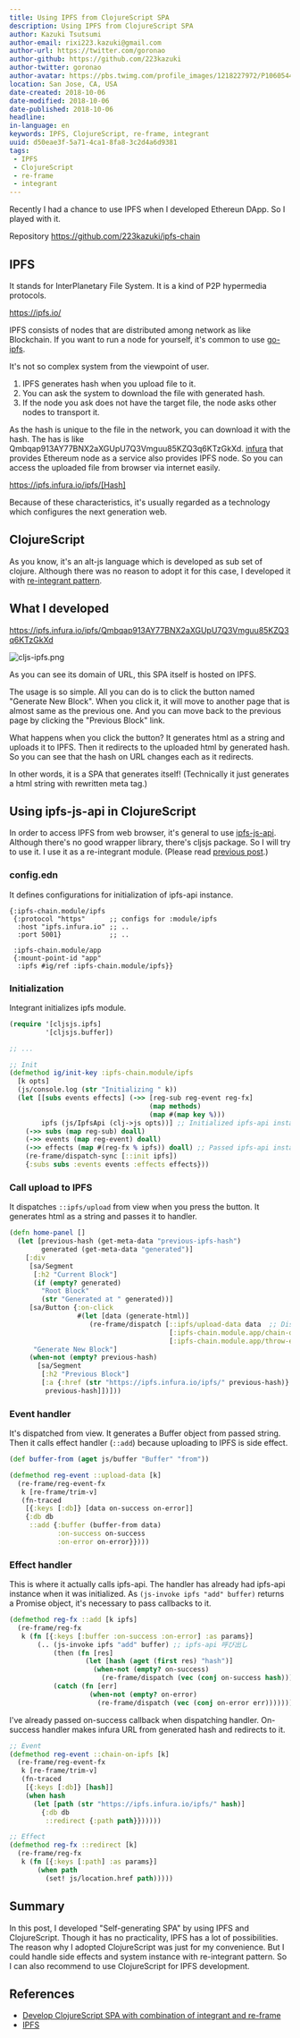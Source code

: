 ```yaml
---
title: Using IPFS from ClojureScript SPA
description: Using IPFS from ClojureScript SPA
author: Kazuki Tsutsumi
author-email: rixi223.kazuki@gmail.com
author-url: https://twitter.com/goronao
author-github: https://github.com/223kazuki
author-twitter: goronao
author-avatar: https://pbs.twimg.com/profile_images/1218227972/P1060544_400x400.jpg
location: San Jose, CA, USA
date-created: 2018-10-06
date-modified: 2018-10-06
date-published: 2018-10-06
headline:
in-language: en
keywords: IPFS, ClojureScript, re-frame, integrant
uuid: d50eae3f-5a71-4ca1-8fa8-3c2d4a6d9381
tags:
 - IPFS
 - ClojureScript
 - re-frame
 - integrant
---
```


Recently I had a chance to use IPFS when I developed Ethereun DApp. So I played with it.

Repository
https://github.com/223kazuki/ipfs-chain

## IPFS
It stands for InterPlanetary File System. It is a kind of P2P hypermedia protocols.

https://ipfs.io/

IPFS consists of nodes that are distributed among network as like Blockchain. If you want to run a node for yourself, it's common to use [go-ipfs](https://github.com/ipfs/go-ipfs).

It's not so complex system from the viewpoint of user.

1. IPFS generates hash when you upload file to it.
2. You can ask the system to download the file with generated hash.
3. If the node you ask does not have the target file, the node asks other nodes to transport it.

As the hash is unique to the file in the network, you can download it with the hash. The has is like Qmbqap913AY77BNX2aXGUpU7Q3Vmguu85KZQ3q6KTzGkXd.
[infura](https://infura.io/) that provides Ethereum node as a service also provides IPFS node. So you can access the uploaded file from browser via internet easily.

https://ipfs.infura.io/ipfs/[Hash]

Because of these characteristics, it's usually regarded as a technology which configures the next generation web.

## ClojureScript

As you know, it's an alt-js language which is developed as sub set of clojure.
Although there was no reason to adopt it for this case, I developed it with [re-integrant pattern](https://223kazuki.github.io/re-integrant-app.html).

## What I developed

https://ipfs.infura.io/ipfs/Qmbqap913AY77BNX2aXGUpU7Q3Vmguu85KZQ3q6KTzGkXd

![cljs-ipfs.png](https://qiita-image-store.s3.amazonaws.com/0/109888/110a0ff2-be4e-b7d9-9ceb-1928f539be5c.png)

As you can see its domain of URL, this SPA itself is hosted on IPFS.

The usage is so simple. All you can do is to click the button named "Generate New Block". When you click it, it will move to another page that is almost same as the previous one. And you can move back to the previous page by clicking the "Previous Block" link.

What happens when you click the button? It generates html as a string and uploads it to IPFS. Then it redirects to the uploaded html by generated hash. So you can see that the hash on URL changes each as it redirects.

In other words, it is a SPA that generates itself! (Technically it just generates a html string with rewritten meta tag.)

## Using ipfs-js-api in ClojureScript

In order to access IPFS from web browser, it's general to use [ipfs-js-api](https://github.com/ipfs/js-ipfs-api). Although there's no good wrapper library, there's cljsjs package. So I will try to use it.
I use it as a re-integrant module. (Please read [previous post](https://223kazuki.github.io/re-integrant-app.html).)

### config.edn

It defines configurations for initialization of ipfs-api instance.

```clojure:config.edn
{:ipfs-chain.module/ipfs
 {:protocol "https"      ;; configs for :module/ipfs
  :host "ipfs.infura.io" ;; ..
  :port 5001}            ;; ..

 :ipfs-chain.module/app
 {:mount-point-id "app"
  :ipfs #ig/ref :ipfs-chain.module/ipfs}}
```

### Initialization

Integrant initializes ipfs module.

```clojure:ipfs.cljs
(require '[cljsjs.ipfs]
         '[cljsjs.buffer])

;; ...

;; Init
(defmethod ig/init-key :ipfs-chain.module/ipfs
  [k opts]
  (js/console.log (str "Initializing " k))
  (let [[subs events effects] (->> [reg-sub reg-event reg-fx]
                                   (map methods)
                                   (map #(map key %)))
        ipfs (js/IpfsApi (clj->js opts))] ;; Initialized ipfs-api instance.
    (->> subs (map reg-sub) doall)
    (->> events (map reg-event) doall)
    (->> effects (map #(reg-fx % ipfs)) doall) ;; Passed ipfs-api instance to effect handlers.
    (re-frame/dispatch-sync [::init ipfs])
    {:subs subs :events events :effects effects}))
```

### Call upload to IPFS

It dispatches `::ipfs/upload` from view when you press the button. It generates html as a string and passes it to handler.

```clojure:views.cljs
(defn home-panel []
  (let [previous-hash (get-meta-data "previous-ipfs-hash")
        generated (get-meta-data "generated")]
    [:div
     [sa/Segment
      [:h2 "Current Block"]
      (if (empty? generated)
        "Root Block"
        (str "Generated at " generated))]
     [sa/Button {:on-click
                 #(let [data (generate-html)]
                    (re-frame/dispatch [::ipfs/upload-data data  ;; Dispatches upload handler.
                                        [:ipfs-chain.module.app/chain-on-ipfs]
                                        [:ipfs-chain.module.app/throw-error]]))}
      "Generate New Block"]
     (when-not (empty? previous-hash)
       [sa/Segment
        [:h2 "Previous Block"]
        [:a {:href (str "https://ipfs.infura.io/ipfs/" previous-hash)}
         previous-hash]])]))
```

### Event handler

It's dispatched from view. It generates a Buffer object from passed string. Then it calls effect handler (`::add`) because uploading to IPFS is side effect.

```clojure:ipfs.cljs
(def buffer-from (aget js/buffer "Buffer" "from"))

(defmethod reg-event ::upload-data [k]
  (re-frame/reg-event-fx
   k [re-frame/trim-v]
   (fn-traced
    [{:keys [:db]} [data on-success on-error]]
    {:db db
     ::add {:buffer (buffer-from data)
            :on-success on-success
            :on-error on-error}})))
```

### Effect handler

This is where it actually calls ipfs-api. The handler has already had ipfs-api instance when it was initialized. As `(js-invoke ipfs "add" buffer)` returns a Promise object, it's necessary to pass callbacks to it.

```clojure:ipfs.cljs
(defmethod reg-fx ::add [k ipfs]
  (re-frame/reg-fx
   k (fn [{:keys [:buffer :on-success :on-error] :as params}]
       (.. (js-invoke ipfs "add" buffer) ;; ipfs-api 呼び出し
           (then (fn [res]
                   (let [hash (aget (first res) "hash")]
                     (when-not (empty? on-success)
                       (re-frame/dispatch (vec (conj on-success hash)))))))
           (catch (fn [err]
                    (when-not (empty? on-error)
                      (re-frame/dispatch (vec (conj on-error err))))))))))
```

I've already passed on-success callback when dispatching handler. On-success handler makes infura URL from generated hash and redirects to it.

```clojure:app.cljs
;; Event
(defmethod reg-event ::chain-on-ipfs [k]
  (re-frame/reg-event-fx
   k [re-frame/trim-v]
   (fn-traced
    [{:keys [:db]} [hash]]
    (when hash
      (let [path (str "https://ipfs.infura.io/ipfs/" hash)]
        {:db db
         ::redirect {:path path}})))))

;; Effect
(defmethod reg-fx ::redirect [k]
  (re-frame/reg-fx
   k (fn [{:keys [:path] :as params}]
       (when path
         (set! js/location.href path)))))
```

## Summary

In this post, I developed "Self-generating SPA" by using IPFS and ClojureScript. Though it has no practicality, IPFS has a lot of possibilities.
The reason why I adopted ClojureScript was just for my convenience. But I could handle side effects and system instance with re-integrant pattern. So I can also recommend to use ClojureScript for IPFS development.

## References

* [Develop ClojureScript SPA with combination of integrant and re-frame](https://223kazuki.github.io/re-integrant-app.html)
* [IPFS](https://ipfs.io/)
